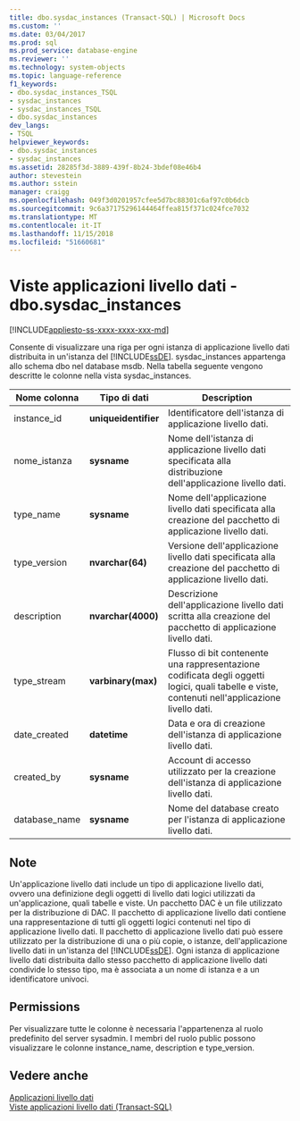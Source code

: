 ```yaml
---
title: dbo.sysdac_instances (Transact-SQL) | Microsoft Docs
ms.custom: ''
ms.date: 03/04/2017
ms.prod: sql
ms.prod_service: database-engine
ms.reviewer: ''
ms.technology: system-objects
ms.topic: language-reference
f1_keywords:
- dbo.sysdac_instances_TSQL
- sysdac_instances
- sysdac_instances_TSQL
- dbo.sysdac_instances
dev_langs:
- TSQL
helpviewer_keywords:
- dbo.sysdac_instances
- sysdac_instances
ms.assetid: 28285f3d-3889-439f-8b24-3bdef08e46b4
author: stevestein
ms.author: sstein
manager: craigg
ms.openlocfilehash: 049f3d0201957cfee5d7bc88301c6af97c0b6dcb
ms.sourcegitcommit: 9c6a37175296144464ffea815f371c024fce7032
ms.translationtype: MT
ms.contentlocale: it-IT
ms.lasthandoff: 11/15/2018
ms.locfileid: "51660681"
---
```

# <a name="data-tier-application-views---dbosysdacinstances"></a>Viste applicazioni livello dati - dbo.sysdac_instances
[!INCLUDE[appliesto-ss-xxxx-xxxx-xxx-md](../../includes/appliesto-ss-xxxx-xxxx-xxx-md.md)]

  Consente di visualizzare una riga per ogni istanza di applicazione livello dati distribuita in un'istanza del [!INCLUDE[ssDE](../../includes/ssde-md.md)]. sysdac_instances appartenga allo schema dbo nel database msdb. Nella tabella seguente vengono descritte le colonne nella vista sysdac_instances.  
  
|Nome colonna|Tipo di dati|Description|  
|-----------------|---------------|-----------------|  
|instance_id|**uniqueidentifier**|Identificatore dell'istanza di applicazione livello dati.|  
|nome_istanza|**sysname**|Nome dell'istanza di applicazione livello dati specificata alla distribuzione dell'applicazione livello dati.|  
|type_name|**sysname**|Nome dell'applicazione livello dati specificata alla creazione del pacchetto di applicazione livello dati.|  
|type_version|**nvarchar(64)**|Versione dell'applicazione livello dati specificata alla creazione del pacchetto di applicazione livello dati.|  
|description|**nvarchar(4000)**|Descrizione dell'applicazione livello dati scritta alla creazione del pacchetto di applicazione livello dati.|  
|type_stream|**varbinary(max)**|Flusso di bit contenente una rappresentazione codificata degli oggetti logici, quali tabelle e viste, contenuti nell'applicazione livello dati.|  
|date_created|**datetime**|Data e ora di creazione dell'istanza di applicazione livello dati.|  
|created_by|**sysname**|Account di accesso utilizzato per la creazione dell'istanza di applicazione livello dati.|  
|database_name|**sysname**|Nome del database creato per l'istanza di applicazione livello dati.|  
  
## <a name="remarks"></a>Note  
 Un'applicazione livello dati include un tipo di applicazione livello dati, ovvero una definizione degli oggetti di livello dati logici utilizzati da un'applicazione, quali tabelle e viste. Un pacchetto DAC è un file utilizzato per la distribuzione di DAC. Il pacchetto di applicazione livello dati contiene una rappresentazione di tutti gli oggetti logici contenuti nel tipo di applicazione livello dati. Il pacchetto di applicazione livello dati può essere utilizzato per la distribuzione di una o più copie, o istanze, dell'applicazione livello dati in un'istanza del [!INCLUDE[ssDE](../../includes/ssde-md.md)]. Ogni istanza di applicazione livello dati distribuita dallo stesso pacchetto di applicazione livello dati condivide lo stesso tipo, ma è associata a un nome di istanza e a un identificatore univoci.  
  
## <a name="permissions"></a>Permissions  
 Per visualizzare tutte le colonne è necessaria l'appartenenza al ruolo predefinito del server sysadmin. I membri del ruolo public possono visualizzare le colonne instance_name, description e type_version.  
  
## <a name="see-also"></a>Vedere anche  
 [Applicazioni livello dati](../../relational-databases/data-tier-applications/data-tier-applications.md)   
 [Viste applicazioni livello dati &#40;Transact-SQL&#41;](https://msdn.microsoft.com/library/0de01328-d7a6-4677-b7a0-dcd3098c23d4)  
  
  
